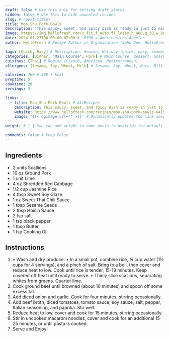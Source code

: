 ```yaml
---
draft: false # Use this only for setting draft status
hidden: false # Use this to hide unwanted recipes
slug: # <post-title>
title: Moo Shu Pork Bowls
description: "This saucy, sweet, and spicy dish is ready in just 15 minutes—that’s faster than it takes to order delivery! Ground pork is browned with crisp cabbage and scallions, then simmered in a bold, punchy sauce of hoisin, Thai chili sauce, sweet soy glaze, and lime juice. It’s all spooned over buttery rice and garnished with sesame seeds for a nutty crunch. Prepare to be bowled over!"
image: https://img.hellofresh.com/c_fit,f_auto,fl_lossy,h_400,q_30,w_800/hellofresh_s3/image/moo-shu-pork-bowls-49de0194.jpg # Local image or URL
date: 2024-01-27T00:00:00-07:00 # -0700 = Americas/Los Angeles
author: HelloFresh # Recipe Author or Organization (John Doe, HelloFresh)

tags: [Quick, Easy] # Description, Season, Holiday (quick, easy, summer, christmas)
categories: [Dinner, "Main Course", Pork] # Main Course, Dessert, Snack, Dinner
cuisines: [Thai] # Region (French, American, Mediterranean)
allergens: [Sesame, Soy, Wheat, Milk] # Sesame, Soy, Wheat, Nuts, Milk

calories: 760 # 500 + kcal
preptime: 5
cooktime: 20
servings: 2

links:
  - title: Moo Shu Pork Bowls # AllRecipes
    description: This saucy, sweet, and spicy dish is ready in just 15 minutes—that’s faster than it takes to order delivery! # AllRecipes is the world's largest collection of shareable recipes.
    website: https://www.hellofresh.com/recipes/moo-shu-pork-bowls-6419b2709bc03bbd4c0debd6 # https://allrecipes.com
    image: '{{< ogimage url="" >}}' # Dynamically updates the link image based on the website above.
    
weight: # 1 | You can add weight to some posts to override the default sorting (date descending)

comments: false # Keep False
---
```


## Ingredients
  - 2 units Scallions
  - 10 oz Ground Pork
  - 1 unit Lime
  - 4 oz Shredded Red Cabbage
  - 1/2 cup Jasmine Rice
  - 4 tbsp Sweet Soy Glaze
  - 1 oz Sweet Thai Chili Sauce
  - 1 tbsp Sesame Seeds
  - 2 tbsp Hoisin Sauce
  - 2 tsp salt
  - 1 tsp black pepper
  - 1 tbsp Butter
  - 1 tsp Cooking Oil

## Instructions
1. • Wash and dry produce. • In a small pot, combine rice, ¾ cup water (1½ cups for 4 servings), and a pinch of salt. Bring to a boil, then cover and reduce heat to low. Cook until rice is tender, 15-18 minutes. Keep covered off heat until ready to serve. • Thinly slice scallions, separating whites from greens. Quarter lime.
2. Cook ground beef until browned (about 10 minutes) and spoon off some excess fat.
3. Add diced onion and garlic. Cook for four minutes, stirring occasionally.
4. Add beef broth, diced tomatoes, tomato sauce, soy sauce, salt, pepper, Italian seasoning, and paprika. Stir well.
5. Reduce heat to low, cover and cook for 15 minutes, stirring occasionally.
6. Stir in uncooked macaroni noodles, cover and cook for an additional 15-25 minutes, or until pasta is cooked.
7. Serve and Enjoy!